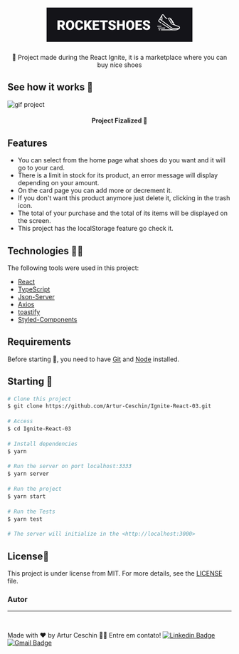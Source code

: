 <h1 align="center">
    <img src="./src/assets/Github/logo.png" alt="Trabaho" />
</h1>
<p align="center">🚀 Project made during the React Ignite, it is a marketplace where you can buy nice shoes</p>

## See how it works 📸
![gif project](./src/assets/Github/rocketshoes.gif)

<h4 align="center"> 
	Project Fizalized 🎉
</h4>

## Features

- You can select from the home page what shoes do you want and it will go to your card.
- There is a limit in stock for its product, an error message will display depending on your amount.
- On the card page you can add more or decrement it.
- If you don't want this product anymore just delete it, clicking in the trash icon.
- The total of your purchase and the total of its items will be displayed on the screen. 
- This project has the localStorage feature go check it.

## Technologies 👩‍💻

The following tools were used in this project:

- [React](https://pt-br.reactjs.org/)
- [TypeScript](https://www.typescriptlang.org/)
- [Json-Server](https://www.npmjs.com/package/json-server)
- [Axios](https://github.com/axios/axios)
- [toastify](https://github.com/fkhadra/react-toastify#readme)
- [Styled-Components](https://styled-components.com/)

## Requirements

Before starting 🏁, you need to have [Git](https://git-scm.com) and [Node](https://nodejs.org/en/) installed.

## Starting 🚀

```bash
# Clone this project
$ git clone https://github.com/Artur-Ceschin/Ignite-React-03.git

# Access
$ cd Ignite-React-03

# Install dependencies
$ yarn

# Run the server on port localhost:3333
$ yarn server

# Run the project
$ yarn start

# Run the Tests
$ yarn test

# The server will initialize in the <http://localhost:3000>
```
## License📃

This project is under license from MIT. For more details, see the [LICENSE](./LICENSE.md) file.

### Autor
---

 <img style="border-radius: 50%;" src="https://avatars3.githubusercontent.com/u/380327?s=460&u=61b426b901b8fe02e12019b1fdb67bf0072d4f00&v=4" width="100px;" alt=""/>
 <br />


Made with ❤️ by Artur Ceschin 👋🏽 Entre em contato!
[![Linkedin Badge](https://img.shields.io/badge/-Artur-blue?style=flat-square&logo=Linkedin&logoColor=white&link=https://www.linkedin.com/in/artur-peres-ceschin-programador/)](https://www.linkedin.com/in/artur-peres-ceschin-programador/) 
[![Gmail Badge](https://img.shields.io/badge/-artur.ceschin@.com-c14438?style=flat-square&logo=Gmail&logoColor=white&link=mailto:artur.ceschin@gmail.com)](mailto:artur.ceschin@gmail.com)